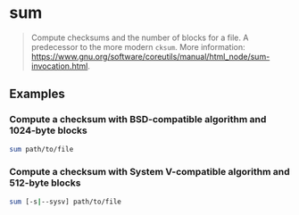 # sum

> Compute checksums and the number of blocks for a file. A predecessor to the more modern `cksum`. More information: <https://www.gnu.org/software/coreutils/manual/html_node/sum-invocation.html>.

## Examples

### Compute a checksum with BSD-compatible algorithm and 1024-byte blocks

```bash
sum path/to/file
```

### Compute a checksum with System V-compatible algorithm and 512-byte blocks

```bash
sum [-s|--sysv] path/to/file
```
